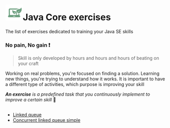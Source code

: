 # <img src="https://raw.githubusercontent.com/bobocode-projects/resources/master/image/logo_transparent_background.png" height=50/>Java Core exercises
The list of exercises dedicated to training your Java SE skills

### No pain, No gain :heavy_exclamation_mark:

> Skill is only developed by hours and hours and hours of beating on your craft

Working on real problems, you're focused on finding a solution. Learning new things, you're trying to understand how it works.
It is important to have a different type of activities, which purpose is improving your skill 

***An exercise** is a predefined task that you continuously implement to improve a certain skill* :muscle:
##
* [Linked queue](https://github.com/boy4uck/java-core-exercises/tree/master/linked-queue)
* [Concurrent linked queue simple](https://github.com/bobocode-projects/java-core-exercises/tree/master/concurrent-linked-queue-simple)

